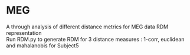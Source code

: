 # MEG
A through analysis of different distance metrics for MEG data RDM representation <br />
Run RDM.py to generate RDM for 3 distance measures : 1-corr, euclidean and mahalanobis for Subject5
